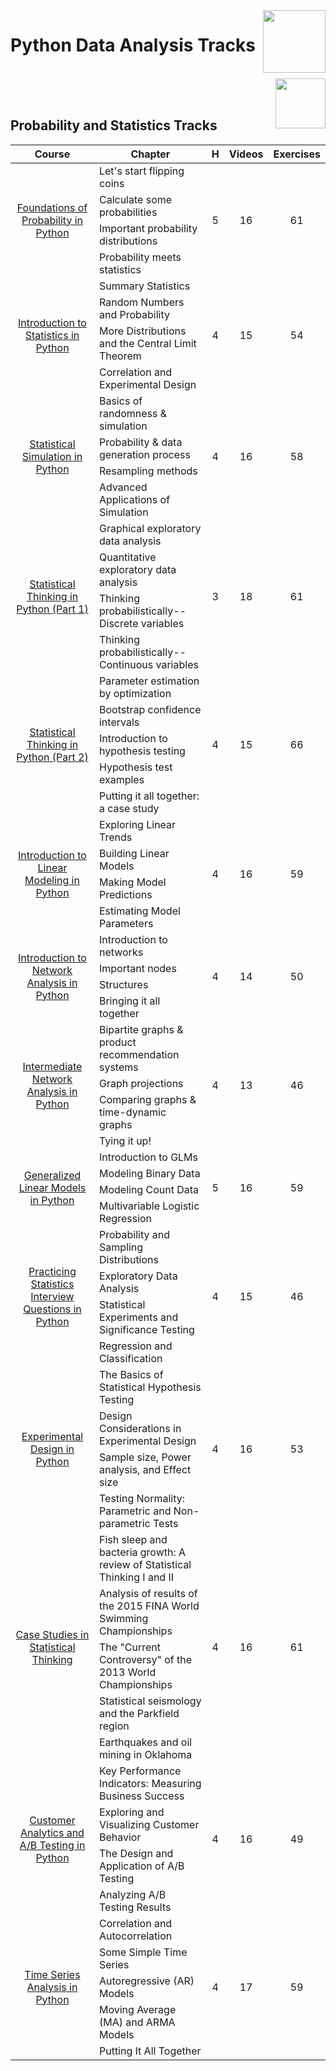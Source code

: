 <img align="right" width="100" src="https://github.com/cs-MohamedAyman/eLearning-Platforms/DataCamp-Tracks/blob/master/org-logos/datacamp.jpg">

# Python Data Analysis Tracks

<br>
<img align="right" width="80" height="80" src="https://github.com/cs-MohamedAyman/eLearning-Platforms/DataCamp-Tracks/blob/master/org-logos/python.jpg">
<br><br>

## Probability and Statistics Tracks

<table>
    <thead>
        <tr>
            <th width="40%">Course</th>
            <th width="60%">Chapter</th>
            <th>H</th>
            <th>Videos</th>
            <th>Exercises</th>
        </tr>
    </thead>
    <tbody>
            <tr>
                <td rowspan=4 align=center>
<a href="https://learn.datacamp.com/courses/foundations-of-probability-in-python">Foundations of Probability in Python</a><br>
                <td align="left">Let's start flipping coins</td>
                <td rowspan=4 align="center">5</td>
                <td rowspan=4 align="center">16</td>
                <td rowspan=4 align="center">61</td>
                </td>
            </tr>
            <tr>
                <td align="left">Calculate some probabilities</td>
            </tr>
            <tr>
                <td align="left">Important probability distributions</td>
            </tr>
            <tr>
                <td align="left">Probability meets statistics</td>
            </tr>
            <tr>
                <td rowspan=4 align=center>
<a href="https://learn.datacamp.com/courses/introduction-to-statistics-in-python">Introduction to Statistics in Python</a><br>
                <td align="left">Summary Statistics</td>
                <td rowspan=4 align="center">4</td>
                <td rowspan=4 align="center">15</td>
                <td rowspan=4 align="center">54</td>
                </td>
            </tr>
            <tr>
                <td align="left">Random Numbers and Probability</td>
            </tr>
            <tr>
                <td align="left">More Distributions and the Central Limit Theorem</td>
            </tr>
            <tr>
                <td align="left">Correlation and Experimental Design</td>
            </tr>
            <tr>
                <td rowspan=4 align=center>
<a href="https://learn.datacamp.com/courses/statistical-simulation-in-python">Statistical Simulation in Python</a><br>
                <td align="left">Basics of randomness & simulation</td>
                <td rowspan=4 align="center">4</td>
                <td rowspan=4 align="center">16</td>
                <td rowspan=4 align="center">58</td>
                </td>
            </tr>
            <tr>
                <td align="left">Probability & data generation process</td>
            </tr>
            <tr>
                <td align="left">Resampling methods</td>
            </tr>
            <tr>
                <td align="left">Advanced Applications of Simulation</td>
            </tr>
            <tr>
                <td rowspan=4 align=center>
<a href="https://learn.datacamp.com/courses/statistical-thinking-in-python-part-1">Statistical Thinking in Python (Part 1)</a><br>
                <td align="left">Graphical exploratory data analysis</td>
                <td rowspan=4 align="center">3</td>
                <td rowspan=4 align="center">18</td>
                <td rowspan=4 align="center">61</td>
                </td>
            </tr>
            <tr>
                <td align="left">Quantitative exploratory data analysis</td>
            </tr>
            <tr>
                <td align="left">Thinking probabilistically-- Discrete variables</td>
            </tr>
            <tr>
                <td align="left">Thinking probabilistically-- Continuous variables</td>
            </tr>
            <tr>
                <td rowspan=5 align=center>
<a href="https://learn.datacamp.com/courses/statistical-thinking-in-python-part-2">Statistical Thinking in Python (Part 2)</a><br>
                <td align="left">Parameter estimation by optimization</td>
                <td rowspan=5 align="center">4</td>
                <td rowspan=5 align="center">15</td>
                <td rowspan=5 align="center">66</td>
                </td>
            </tr>
            <tr>
                <td align="left">Bootstrap confidence intervals</td>
            </tr>
            <tr>
                <td align="left">Introduction to hypothesis testing</td>
            </tr>
            <tr>
                <td align="left">Hypothesis test examples</td>
            </tr>
            <tr>
                <td align="left">Putting it all together: a case study</td>
            </tr>
            <tr>
                <td rowspan=4 align=center>
<a href="https://learn.datacamp.com/courses/introduction-to-linear-modeling-in-python">Introduction to Linear Modeling in Python</a><br>
                <td align="left">Exploring Linear Trends</td>
                <td rowspan=4 align="center">4</td>
                <td rowspan=4 align="center">16</td>
                <td rowspan=4 align="center">59</td>
                </td>
            </tr>
            <tr>
                <td align="left">Building Linear Models</td>
            </tr>
            <tr>
                <td align="left">Making Model Predictions</td>
            </tr>
            <tr>
                <td align="left">Estimating Model Parameters</td>
            </tr>
            <tr>
                <td rowspan=4 align=center>
<a href="https://learn.datacamp.com/courses/introduction-to-network-analysis-in-python">Introduction to Network Analysis in Python</a><br>
                <td align="left">Introduction to networks</td>
                <td rowspan=4 align="center">4</td>
                <td rowspan=4 align="center">14</td>
                <td rowspan=4 align="center">50</td>
                </td>
            </tr>
            <tr>
                <td align="left">Important nodes</td>
            </tr>
            <tr>
                <td align="left">Structures</td>
            </tr>
            <tr>
                <td align="left">Bringing it all together</td>
            </tr>
            <tr>
                <td rowspan=4 align=center>
<a href="https://learn.datacamp.com/courses/intermediate-network-analysis-in-python">Intermediate Network Analysis in Python</a><br>
                <td align="left">Bipartite graphs & product recommendation systems</td>
                <td rowspan=4 align="center">4</td>
                <td rowspan=4 align="center">13</td>
                <td rowspan=4 align="center">46</td>
                </td>
            </tr>
            <tr>
                <td align="left">Graph projections</td>
            </tr>
            <tr>
                <td align="left">Comparing graphs & time-dynamic graphs</td>
            </tr>
            <tr>
                <td align="left">Tying it up!</td>
            </tr>
            <tr>
                <td rowspan=4 align=center>
<a href="https://learn.datacamp.com/courses/generalized-linear-models-in-python">Generalized Linear Models in Python</a><br>
                <td align="left">Introduction to GLMs</td>
                <td rowspan=4 align="center">5</td>
                <td rowspan=4 align="center">16</td>
                <td rowspan=4 align="center">59</td>
                </td>
            </tr>
            <tr>
                <td align="left">Modeling Binary Data</td>
            </tr>
            <tr>
                <td align="left">Modeling Count Data</td>
            </tr>
            <tr>
                <td align="left">Multivariable Logistic Regression</td>
            </tr>
            <tr>
                <td rowspan=4 align=center>
<a href="https://learn.datacamp.com/courses/practicing-statistics-interview-questions-in-python">Practicing Statistics Interview Questions in Python</a><br>
                <td align="left">Probability and Sampling Distributions</td>
                <td rowspan=4 align="center">4</td>
                <td rowspan=4 align="center">15</td>
                <td rowspan=4 align="center">46</td>
                </td>
            </tr>
            <tr>
                <td align="left">Exploratory Data Analysis</td>
            </tr>
            <tr>
                <td align="left">Statistical Experiments and Significance Testing</td>
            </tr>
            <tr>
                <td align="left">Regression and Classification</td>
            </tr>
            <tr>
                <td rowspan=4 align=center>
<a href="https://learn.datacamp.com/courses/experimental-design-in-python">Experimental Design in Python</a><br>
                <td align="left">The Basics of Statistical Hypothesis Testing</td>
                <td rowspan=4 align="center">4</td>
                <td rowspan=4 align="center">16</td>
                <td rowspan=4 align="center">53</td>
                </td>
            </tr>
            <tr>
                <td align="left">Design Considerations in Experimental Design</td>
            </tr>
            <tr>
                <td align="left">Sample size, Power analysis, and Effect size</td>
            </tr>
            <tr>
                <td align="left">Testing Normality: Parametric and Non-parametric Tests</td>
            </tr>
            <tr>
                <td rowspan=5 align=center>
<a href="https://learn.datacamp.com/courses/case-studies-in-statistical-thinking">Case Studies in Statistical Thinking</a><br>
                <td align="left">Fish sleep and bacteria growth: A review of Statistical Thinking I and II</td>
                <td rowspan=5 align="center">4</td>
                <td rowspan=5 align="center">16</td>
                <td rowspan=5 align="center">61</td>
                </td>
            </tr>
            <tr>
                <td align="left">Analysis of results of the 2015 FINA World Swimming Championships</td>
            </tr>
            <tr>
                <td align="left">The "Current Controversy" of the 2013 World Championships</td>
            </tr>
            <tr>
                <td align="left">Statistical seismology and the Parkfield region</td>
            </tr>
            <tr>
                <td align="left">Earthquakes and oil mining in Oklahoma</td>
            </tr>
            <tr>
                <td rowspan=4 align=center>
<a href="https://learn.datacamp.com/courses/customer-analytics-and-ab-testing-in-python">Customer Analytics and A/B Testing in Python</a><br>
                <td align="left">Key Performance Indicators: Measuring Business Success</td>
                <td rowspan=4 align="center">4</td>
                <td rowspan=4 align="center">16</td>
                <td rowspan=4 align="center">49</td>
                </td>
            </tr>
            <tr>
                <td align="left">Exploring and Visualizing Customer Behavior</td>
            </tr>
            <tr>
                <td align="left">The Design and Application of A/B Testing</td>
            </tr>
            <tr>
                <td align="left">Analyzing A/B Testing Results</td>
            </tr>
            <tr>
                <td rowspan=5 align=center>
<a href="https://learn.datacamp.com/courses/time-series-analysis-in-python">Time Series Analysis in Python</a><br>
                <td align="left">Correlation and Autocorrelation</td>
                <td rowspan=5 align="center">4</td>
                <td rowspan=5 align="center">17</td>
                <td rowspan=5 align="center">59</td>
                </td>
            </tr>
            <tr>
                <td align="left">Some Simple Time Series</td>
            </tr>
            <tr>
                <td align="left">Autoregressive (AR) Models</td>
            </tr>
            <tr>
                <td align="left">Moving Average (MA) and ARMA Models</td>
            </tr>
            <tr>
                <td align="left">Putting It All Together</td>
            </tr>
    </tbody>
</table>
